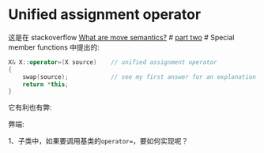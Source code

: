 # Unified assignment operator

这是在 stackoverflow [What are move semantics?](https://stackoverflow.com/questions/3106110/what-are-move-semantics) # [part two](https://stackoverflow.com/a/11540204) # Special member functions 中提出的:

```C++
X& X::operator=(X source)    // unified assignment operator
{
    swap(source);            // see my first answer for an explanation
    return *this;
}
```

它有利也有弊:

弊端:

1、子类中，如果要调用基类的`operator=`，要如何实现呢？

